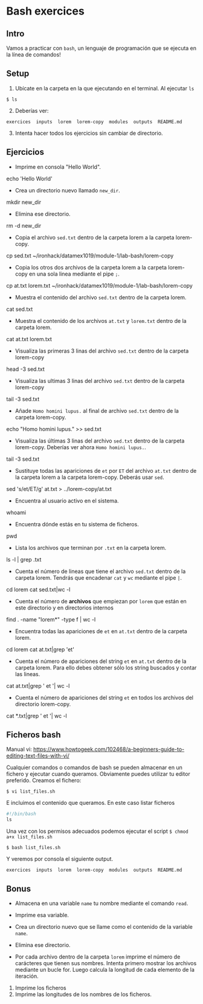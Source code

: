 # Bash exercices


## Intro

Vamos a practicar con `bash`, un lenguaje de programación que se ejecuta en la línea de comandos!

## Setup
1. Ubícate en la carpeta en la que ejecutando en el terminal. Al ejecutar `ls` 
```console
$ ls
```

2. Deberías ver: 
```console
exercices  inputs  lorem  lorem-copy  modules  outputs  README.md
```
3. Intenta hacer todos los ejercicios sin cambiar de directorio. 

## Ejercicios

* Imprime en consola "Hello World".

echo 'Hello World'

* Crea un directorio nuevo llamado `new_dir`.

mkdir new_dir

* Elimina ese directorio.

rm -d new_dir

* Copia el archivo `sed.txt` dentro de la carpeta lorem a la carpeta lorem-copy. 

cp sed.txt ~/ironhack/datamex1019/module-1/lab-bash/lorem-copy

* Copia los otros dos archivos de la carpeta lorem a la carpeta lorem-copy en una sola linea mediante el pipe `;`. 

cp at.txt lorem.txt ~/ironhack/datamex1019/module-1/lab-bash/lorem-copy

* Muestra el contenido del archivo `sed.txt` dentro de la carpeta lorem.

cat sed.txt

* Muestra el contenido de los archivos `at.txt` y `lorem.txt` dentro de la carpeta lorem. 

cat at.txt lorem.txt

* Visualiza las primeras 3 linas del archivo `sed.txt` dentro de la carpeta lorem-copy 

head -3 sed.txt

* Visualiza las ultimas 3 linas del archivo `sed.txt` dentro de la carpeta lorem-copy 

tail -3 sed.txt

* Añade `Homo homini lupus.` al final de archivo `sed.txt` dentro de la carpeta lorem-copy. 

echo "Homo homini lupus." >> sed.txt

* Visualiza las últimas 3 linas del archivo `sed.txt` dentro de la carpeta lorem-copy. Deberías ver ahora `Homo homini lupus.`.
 
tail -3 sed.txt

* Sustituye todas las apariciones de `et` por `ET` del archivo `at.txt` dentro de la carpeta lorem a la carpeta lorem-copy. Deberás usar `sed`.
 
sed 's/et/ET/g' at.txt > ../lorem-copy/at.txt

* Encuentra al usuario activo en el sistema.

whoami

* Encuentra dónde estás en tu sistema de ficheros.

pwd

* Lista los archivos que terminan por `.txt` en la carpeta lorem.

ls -l | grep .txt

* Cuenta el número de lineas que tiene el archivo `sed.txt` dentro de la carpeta lorem. Tendrás que encadenar `cat` y `wc` mediante el pipe `|`.

cd lorem
cat sed.txt|wc -l

* Cuenta el número de **archivos** que empiezan por `lorem` que están en este directorio y en directorios internos

find . -name "lorem*" -type f | wc -l


* Encuentra todas las apariciones de `et` en `at.txt` dentro de la carpeta lorem.

cd lorem
cat at.txt|grep 'et'

* Cuenta el número de apariciones del string `et` en `at.txt` dentro de la carpeta lorem. Para ello debes obtener sólo los string buscados y contar las lineas. 

cat at.txt|grep ' et '| wc -l

*  Cuenta el número de apariciones del string `et` en todos los archivos del directorio lorem-copy. 

cat *.txt|grep ' et '| wc -l

## Ficheros bash

Manual vi: https://www.howtogeek.com/102468/a-beginners-guide-to-editing-text-files-with-vi/

Cualquier comandos o comandos de bash se pueden almacenar en un fichero y ejecutar cuando queramos. Obviamente puedes utilizar tu editor preferido. Creamos el fichero: 
```console
$ vi list_files.sh
```
E incluimos el contenido que queramos. En este caso listar ficheros
```python
#!/bin/bash
ls
```

Una vez con los permisos adecuados podemos ejecutar el script `$ chmod a+x list_files.sh`
```console
$ bash list_files.sh
```
Y veremos por consola el siguiente output. 
```console
exercices  inputs  lorem  lorem-copy  modules  outputs  README.md
```

## Bonus

* Almacena en una variable `name` tu nombre mediante el comando `read`.

* Imprime esa variable.

* Crea un directorio nuevo que se llame como el contenido de la variable `name`.

* Elimina ese directorio. 

* Por cada archivo dentro de la carpeta `lorem` imprime el número de carácteres que tienen sus nombres. Intenta primero mostrar los archivos mediante un bucle for. Luego calcula la longitud de cada elemento de la iteración. 
1. Imprime los ficheros
2. Imprime las longitudes de los nombres de los ficheros. 

